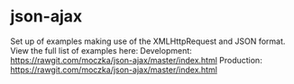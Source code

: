 # json-ajax
Set up of examples making use of the XMLHttpRequest and JSON format.
View the full list of examples here:
Development: https://rawgit.com/moczka/json-ajax/master/index.html
Production: https://rawgit.com/moczka/json-ajax/master/index.html